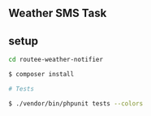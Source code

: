 ## Weather SMS Task

## setup

```sh
cd routee-weather-notifier

$ composer install

```

```sh
# Tests

$ ./vendor/bin/phpunit tests --colors
```
